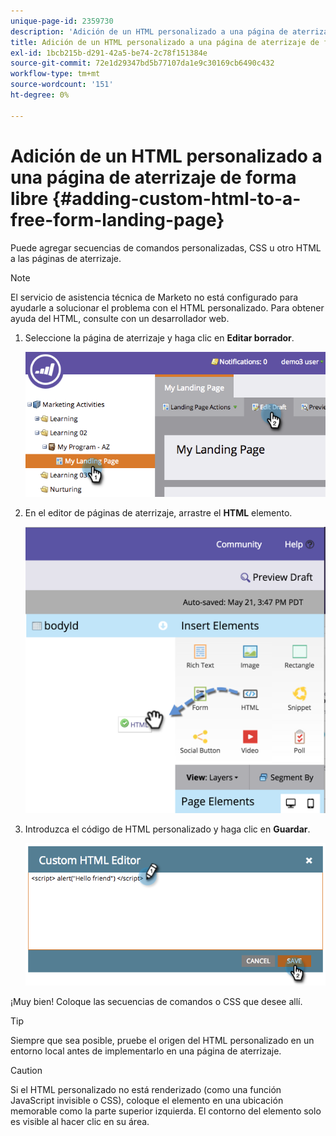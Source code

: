 ```yaml
---
unique-page-id: 2359730
description: 'Adición de un HTML personalizado a una página de aterrizaje de forma libre: Marketo Docs: documentación del producto'
title: Adición de un HTML personalizado a una página de aterrizaje de forma libre
exl-id: 1bcb215b-d291-42a5-be74-2c78f151384e
source-git-commit: 72e1d29347bd5b77107da1e9c30169cb6490c432
workflow-type: tm+mt
source-wordcount: '151'
ht-degree: 0%

---
```


# Adición de un HTML personalizado a una página de aterrizaje de forma libre {#adding-custom-html-to-a-free-form-landing-page}

Puede agregar secuencias de comandos personalizadas, CSS u otro HTML a las páginas de aterrizaje.

>[!NOTE]
>
>El servicio de asistencia técnica de Marketo no está configurado para ayudarle a solucionar el problema con el HTML personalizado. Para obtener ayuda del HTML, consulte con un desarrollador web.

1. Seleccione la página de aterrizaje y haga clic en **Editar borrador**.

   ![](assets/image2014-9-17-12-3a2-3a15.png)

1. En el editor de páginas de aterrizaje, arrastre el **HTML** elemento.

   ![](assets/image2015-5-21-15-3a52-3a42.png)

1. Introduzca el código de HTML personalizado y haga clic en **Guardar**.

   ![](assets/image2014-9-17-12-3a3-3a39.png)

¡Muy bien! Coloque las secuencias de comandos o CSS que desee allí.

>[!TIP]
>
>Siempre que sea posible, pruebe el origen del HTML personalizado en un entorno local antes de implementarlo en una página de aterrizaje.

>[!CAUTION]
>
>Si el HTML personalizado no está renderizado (como una función JavaScript invisible o CSS), coloque el elemento en una ubicación memorable como la parte superior izquierda. El contorno del elemento solo es visible al hacer clic en su área.
